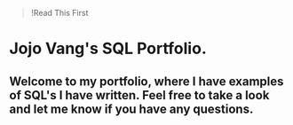 >!Read This First


# Jojo Vang's SQL Portfolio.

## Welcome to my portfolio, where I have examples of SQL's I have written. Feel free to take a look and let me know if you have any questions.
